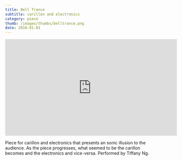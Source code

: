 ```yaml
---
title: Bell Trance
subtitle: carillon and electronics
category: piece
thumb: /images/thumbs/belltrance.png
date: 2018-01-01
---
```


<iframe width="560" height="315" src="https://www.youtube.com/embed/yFtJz1u1mGM" frameborder="0" allow="accelerometer; autoplay; encrypted-media; gyroscope; picture-in-picture" allowfullscreen></iframe>

Piece for carillon and electronics that presents an sonic illusion to the audience. As the piece progresses, what seemed to be the carillon becomes and the electronics and vice-versa. Performed by Tiffany Ng.
